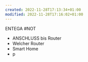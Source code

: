 ```yaml
---
created: 2022-11-28T17:13:34+01:00
modified: 2022-11-28T17:16:02+01:00
---
```


ENTEGA #NOT
- ANSCHLUSS bis Router
- Welcher Router
- Smart Home
- p
